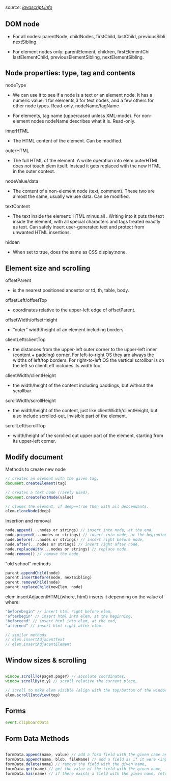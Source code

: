 ###### source: [javascript.info](https://javascript.info)

## DOM node
- For all nodes: parentNode, childNodes, firstChild, lastChild, previousSibli
nextSibling.

- For element nodes only: parentElement, children, firstElementChi
lastElementChild, previousElementSibling, nextElementSibling.

## Node properties: type, tag and contents

nodeType
- We can use it to see if a node is a text or an element node. It has a numeric value: 1 for elements,3 for text nodes, and a few others for other node types. Read-only.
nodeName/tagName

- For elements, tag name (uppercased unless XML-mode). For non-element nodes nodeName describes what it is. Read-only.

innerHTML
- The HTML content of the element. Can be modified.

outerHTML
- The full HTML of the element. A write operation into elem.outerHTML does not touch elem itself. Instead it gets replaced with the new HTML in the outer context.

nodeValue/data
- The content of a non-element node (text, comment). These two are almost the same, usually we use data. Can be modified.

textContent
- The text inside the element: HTML minus all <tags>. Writing into it puts the text inside the element, with all special characters and tags treated exactly as text. Can safely insert user-generated text and protect from unwanted HTML insertions.

hidden
- When set to true, does the same as CSS display:none.

## Element size and scrolling


offsetParent
- is the nearest positioned ancestor or td, th, table, body.

offsetLeft/offsetTop
- coordinates relative to the upper-left edge of offsetParent.

offsetWidth/offsetHeight
- “outer” width/height of an element including borders.

clientLeft/clientTop
- the distances from the upper-left outer corner to the upper-left inner (content + padding) corner. For left-to-right OS they are always the widths of left/top borders. For right-to-left OS the vertical scrollbar is on the left so clientLeft includes its width too.

clientWidth/clientHeight
- the width/height of the content including paddings, but without the scrollbar.

scrollWidth/scrollHeight
- the width/height of the content, just like clientWidth/clientHeight, but also include scrolled-out, invisible part of the element.

scrollLeft/scrollTop
- width/height of the scrolled out upper part of the element, starting from its upper-left corner.



## Modify document

Methods to create new node
```js
// creates an element with the given tag,
document.createElement(tag)

// creates a text node (rarely used),
document.createTextNode(value)

// clones the element, if deep==true then with all descendants.
elem.cloneNode(deep)
```

Insertion and removal
```js
node.append(...nodes or strings) // insert into node, at the end,
node.prepend(...nodes or strings) // insert into node, at the beginning,
node.before(...nodes or strings) // insert right before node,
node.after(...nodes or strings) // insert right after node,
node.replaceWith(...nodes or strings) // replace node.
node.remove() // remove the node.
```

"old school" methods
```js
parent.appendChild(node)
parent.insertBefore(node, nextSibling)
parent.removeChild(node)
parent.replaceChild(newElem, node)
```

elem.insertAdjacentHTML(where, html) inserts it depending on the value of where:
```js
"beforebegin" // insert html right before elem,
"afterbegin" // insert html into elem, at the beginning,
"beforeend" // insert html into elem, at the end,
"afterend" // insert html right after elem.

// similar methods
// elem.insertAdjacentText
// elem.insertAdjacentElement
```

## Window sizes & scrolling
```js

window.scrollTo(pageX,pageY) // absolute coordinates,
window.scrollBy(x,y) // scroll relative the current place,

// scroll to make elem visible (align with the top/bottom of the window).
elem.scrollIntoView(top)
```


## Forms
```js
event.clipboardData
```

## Form Data Methods
```js

formData.append(name, value) // add a form field with the given name and value,
formData.append(name, blob, fileName) // add a field as if it were <input type="file">, the third argument fileName sets file name (not form field name), as it were a name of the file in user’s filesystem,
formData.delete(name) // remove the field with the given name,
formData.get(name) // get the value of the field with the given name,
formData.has(name) // if there exists a field with the given name, returns true, otherwise false

```